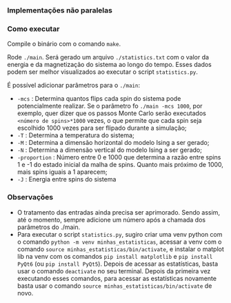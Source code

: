 ### Implementações não paralelas

### Como executar
Compile o binário com o comando `make`.

Rode `./main`. Será gerado um arquivo `./statistics.txt` com o valor da energia e da magnetização do sistema ao longo do tempo. Esses dados podem ser melhor visualizados ao executar o script `statistics.py`.

É possível adicionar parâmetros para o `./main`:
- `-mcs` : Determina quantos flips cada spin do sistema pode potencialmente realizar. Se o parâmetro fo `./main -mcs 1000`, por exemplo, quer dizer que os passos Monte Carlo serão executados `<número de spins>*1000` vezes, o que permite que cada spin seja escolhido 1000 vezes para ser flipado durante a simulação;
- `-T` : Determina a temperatura do sistema;
- `-M` : Determina a dimensão horizontal do modelo Ising a ser gerado;
- `-N` : Determina a dimensão vertical do modelo Ising a ser gerado;
- `-proportion` : Número entre 0 e 1000 que determina a razão entre spins 1 e -1 do estado inicial da malha de spins. Quanto mais próximo de 1000, mais spins iguais a 1 aparecem;
- `-J` : Energia entre spins do sistema

### Observações
- O tratamento das entradas ainda precisa ser aprimorado. Sendo assim, até o momento, sempre adicione um número após a chamada dos parâmetros do ./main.
- Para executar o script `statistics.py`, sugiro criar uma venv python com o comando `python -m venv minhas_estatisticas`, acessar a venv com o comando `source minhas_estatisticas/bin/activate`, e instalar o matplot lib na venv com os comandos `pip install matplotlib` e `pip install PyQt6` (ou `pip install PyQt5`). Depois de acessar as estatísticas, basta usar o comando `deactivate` no seu terminal. Depois da primeira vez executando esses comandos, para acessar as estatísticas novamente basta usar o comando `source minhas_estatisticas/bin/activate` de novo.
